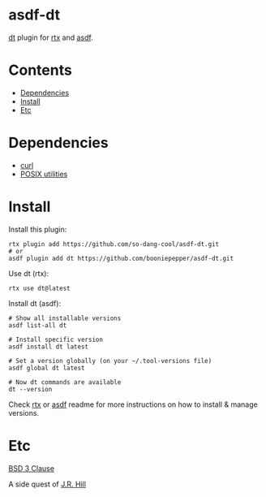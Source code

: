 # asdf-dt

[dt](https://dt.plumbing) plugin for [rtx](https://github.com/jdx/rtx) and [asdf](https://asdf-vm.com).

# Contents

- [Dependencies](#dependencies)
- [Install](#install)
- [Etc](#etc)

# Dependencies

- [curl](https://curl.se)
- [POSIX utilities](https://pubs.opengroup.org/onlinepubs/9699919799/idx/utilities.html)

# Install

Install this plugin:

```shell
rtx plugin add https://github.com/so-dang-cool/asdf-dt.git
# or
asdf plugin add dt https://github.com/booniepepper/asdf-dt.git
```

Use dt (rtx):

```shell
rtx use dt@latest
```

Install dt (asdf):

```shell
# Show all installable versions
asdf list-all dt

# Install specific version
asdf install dt latest

# Set a version globally (on your ~/.tool-versions file)
asdf global dt latest

# Now dt commands are available
dt --version
```

Check [rtx](https://github.com/jdx/rtx) or [asdf](https://github.com/asdf-vm/asdf)
readme for more instructions on how to install & manage versions.

# Etc

[BSD 3 Clause](LICENSE)

A side quest of [J.R. Hill](https://so.dang.cool)

